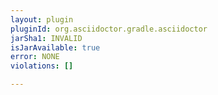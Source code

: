 ```yaml
---
layout: plugin
pluginId: org.asciidoctor.gradle.asciidoctor
jarSha1: INVALID
isJarAvailable: true
error: NONE
violations: []

---
```

